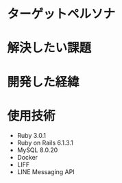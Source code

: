 # ターゲットペルソナ


# 解決したい課題


# 開発した経緯

# 使用技術
- Ruby 3.0.1
- Ruby on Rails 6.1.3.1
- MySQL 8.0.20
- Docker 
- LIFF
- LINE Messaging API

